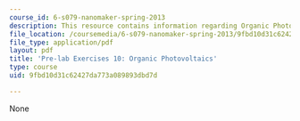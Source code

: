```yaml
---
course_id: 6-s079-nanomaker-spring-2013
description: This resource contains information regarding Organic Photovoltaics.
file_location: /coursemedia/6-s079-nanomaker-spring-2013/9fbd10d31c62427da773a089893dbd7d_MIT6_S079S13_prelab10.pdf
file_type: application/pdf
layout: pdf
title: 'Pre-lab Exercises 10: Organic Photovoltaics'
type: course
uid: 9fbd10d31c62427da773a089893dbd7d

---
```

None